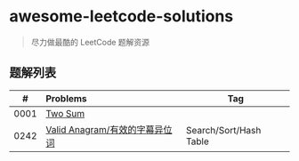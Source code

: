 # awesome-leetcode-solutions

> 尽力做最酷的 LeetCode 题解资源

## 题解列表

|  #   | Problems                                                     | Tag                    |
| :--: | :----------------------------------------------------------- | ---------------------- |
| 0001 | [Two Sum](solutions/0001-two-sum/README.md)                  |                        |
| 0242 | [Valid Anagram/有效的字幕异位词](solutions/0242-valid-anagram/README.md) | Search/Sort/Hash Table |

